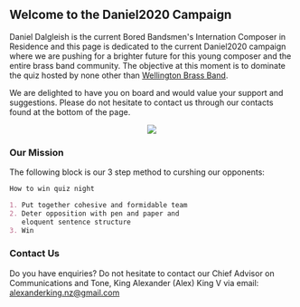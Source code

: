 ## Welcome to the Daniel2020 Campaign

Daniel Dalgleish is the current Bored Bandsmen's Internation Composer in Residence and this page is dedicated to the current Daniel2020 campaign where we are pushing for a brighter future for this young composer and the entire brass band community. The objective at this moment is to dominate the quiz hosted by none other than [Wellington Brass Band](http://www.wellingtonbrass.net.nz/).

We are delighted to have you on board and would value your support and suggestions. Please do not hesitate to contact us through our contacts found at the bottom of the page.
<p align="center">
  <img src= "https://media-exp1.licdn.com/dms/image/C5103AQFxZKsZ_yr_Hg/profile-displayphoto-shrink_200_200/0?e=1592438400&v=beta&t=ZPR1m_70gR0mkYUaqXeEh5QFc91nNPZqNnhbuB4BWGA"/>
</p>


### Our Mission

The following block is our 3 step method to curshing our opponents:

```markdown
How to win quiz night

1. Put together cohesive and formidable team
2. Deter opposition with pen and paper and 
   eloquent sentence structure
3. Win
```


### Contact Us

Do you have enquiries?
Do not hesitate to contact our Chief Advisor on Communications and Tone, King Alexander (Alex) King V via email:
alexanderking.nz@gmail.com
